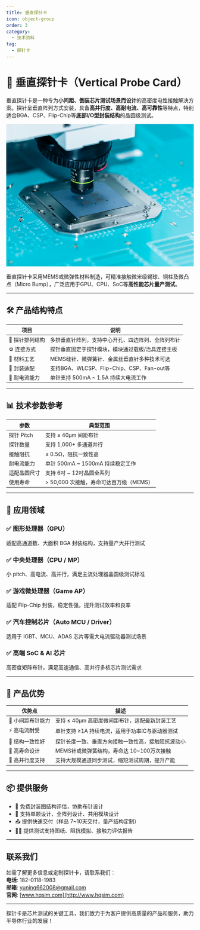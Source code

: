 ```yaml
---
title: 垂直探针卡
icon: object-group
order: 3
category:
  - 技术资料 
tag:
  - 探针卡
---  
```


# 🧩 垂直探针卡（Vertical Probe Card） 


垂直探针卡是一种专为**小间距、倒装芯片测试场景而设计**的高密度电性接触解决方案。探针呈垂直阵列方式安装，具备**高并行度、高耐电流、高可靠性**等特点，特别适合BGA、CSP、Flip-Chip等**底部I/O型封装结构**的晶圆级测试。

![垂直探针卡](/assets/images/chuizhipcd.png)  

垂直探针卡采用MEMS或微弹性材料制造，可精准接触微米级锡球、铜柱及微凸点（Micro Bump），广泛应用于GPU、CPU、SoC等**高性能芯片量产测试**。

---

## 🛠️ 产品结构特点

| 项目        | 说明                                 |
| --------- | ---------------------------------- |
| 🧷 探针排列结构 | 多排垂直针阵列，支持中心开孔、四边阵列、全阵列布针          |
| ⚙️ 连接方式   | 探针垂直固定于探针模块，模块通过载板/治具连接主板          |
| 🧲 材料工艺   | MEMS硅针、微弹簧针、金属丝垂直针多种技术可选           |
| 🧪 封装适配   | 支持BGA、WLCSP、Flip-Chip、CSP、Fan-out等 |
| 🔩 耐电流能力  | 单针支持 500mA \~ 1.5A 持续大电流工作         |

---

## 📊 技术参数参考

| 参数       | 典型范围                       |
| -------- | -------------------------- |
| 探针 Pitch | 支持 ≤ 40μm 间距布针             |
| 探针数量     | 支持 1,000+ 多通道并行            |
| 接触阻抗     | ≤ 0.5Ω，阻抗一致性高              |
| 耐电流能力    | 单针 500mA \~ 1500mA 持续稳定工作  |
| 适配晶圆尺寸   | 支持 6吋 \~ 12吋晶圆全系列          |
| 使用寿命     | > 50,000 次接触，寿命可达百万级（MEMS） |

---

## 🧠 应用领域

### ✅ 图形处理器（GPU）

适配高通道数、大面积 BGA 封装结构，支持量产大并行测试

### ✅ 中央处理器（CPU / MP）

小 pitch、高电流、高并行，满足主流处理器晶圆级测试标准

### ✅ 游戏微处理器（Game AP）

适配 Flip-Chip 封装，稳定性强，提升测试效率和良率

### ✅ 汽车控制芯片（Auto MCU / Driver）

适用于 IGBT、MCU、ADAS 芯片等需大电流驱动器测试场景

### ✅ 高端 SoC & AI 芯片

高密度矩阵布针，满足高速通信、高并行多核芯片测试需求

---

## 🥇 产品优势

| 优势点        | 描述                          |
| ---------- | --------------------------- |
| 📐 小间距布针能力 | 支持 ≤ 40μm 高密度微间距布针，适配最新封装工艺 |
| ⚡ 高电流耐受    | 单针支持 ≥1A 持续电流，适用于功率IC与驱动器测试 |
| 🧩 结构一致性好  | 探针长度一致、垂直方向接触一致性高，接触阻抗波动小   |
| 🔁 高寿命设计   | MEMS针或微弹簧结构，寿命达 10\~100万次接触 |
| 🤝 高并行度支持  | 支持大规模通道同步测试，缩短测试周期，提升产能     |

---

## 📦 提供服务

* 🔧 免费封装图结构评估，协助布针设计
* 📐 支持单颗设计、全阵列设计、共用模块设计
* 📤 提供快速交付（样品 7\~10天交付，量产结构定制）
* 🧑‍💻 提供测试支持图纸、阻抗模拟、接触力评估报告

---
## 联系我们

如需了解更多信息或定制探针卡，请联系我们：  
**电话**: 182-0118-1983  
**邮箱**: yuning662008@gmail.com  
**官网**: [www.hqsim.com](http://www.hqsim.com)

---

探针卡是芯片测试的关键工具，我们致力于为客户提供高质量的产品和服务，助力半导体行业的发展！

